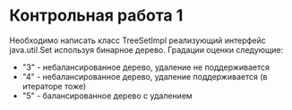 # Контрольная работа 1

Необходимо написать класс TreeSetImpl реализующий интерфейс java.util.Set
используя бинарное дерево. Градации оценки следующие:

- "3" - небалансированное дерево, удаление не поддерживается
- "4" - небалансированное дерево, удаление поддерживается (в итераторе тоже)
- "5" - балансированное дерево с удалением

